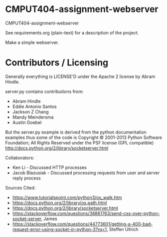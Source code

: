 CMPUT404-assignment-webserver
=============================

CMPUT404-assignment-webserver

See requirements.org (plain-text) for a description of the project.

Make a simple webserver.

Contributors / Licensing
========================

Generally everything is LICENSE'D under the Apache 2 license by Abram Hindle.

server.py contains contributions from:

* Abram Hindle
* Eddie Antonio Santos
* Jackson Z Chang
* Mandy Meindersma 
* Austin Goebel

But the server.py example is derived from the python documentation
examples thus some of the code is Copyright © 2001-2013 Python
Software Foundation; All Rights Reserved under the PSF license (GPL
compatible) http://docs.python.org/2/library/socketserver.html

Collaborators:
* Ken Li - Discussed HTTP processes
* Jacob Blazusiak - Discussed processing requests from user and server reply process


Sources Cited:
* https://www.tutorialspoint.com/python3/os_walk.htm
* https://docs.python.org/2/library/os.path.html
* https://docs.python.org/2/library/socketserver.html
* https://stackoverflow.com/questions/38861763/send-css-over-python-socket-server, James
* https://stackoverflow.com/questions/44773601/getting-a-400-bad-request-error-using-socket-in-python-3?rq=1, Steffen Ullrich


